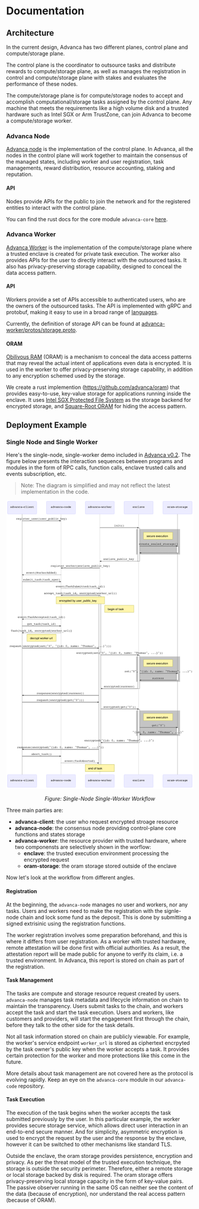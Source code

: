# Documentation

## Architecture

In the current design, Advanca has two different planes, control plane and compute/storage plane.

The control plane is the coordinator to outsource tasks and distribute rewards to compute/storage plane, as well as manages the registration in control and compute/storage plane with stakes and evaluates the performance of these nodes.

The compute/storage plane is for compute/storage nodes to accept and accomplish computational/storage tasks assigned by the control plane. Any machine that meets the requirements like a high volume disk and a trusted hardware such as Intel SGX or Arm TrustZone, can join Advanca to become a compute/storage worker.

### Advanca Node

[Advanca node](https://github.com/advanca/advanca-node) is the implementation of the control plane. In Advanca, all the nodes in the control plane will work together to maintain the consensus of the managed states, including worker and user registration, task managements, reward distribution, resource accounting, staking and reputation.

#### API

Nodes provide APIs for the public to join the network and for the registered entities to interact with the control plane. 

You can find the rust docs for the core module `advanca-core` [here](https://advanca.github.io/advanca-node/advanca_core/).

### Advanca Worker

[Advanca Worker](https://github.com/advanca/advanca-worker) is the implementation of the compute/storage plane where a trusted enclave is created for private task execution. The worker also provides APIs for the user to directly interact with the outsourced tasks. It also has privacy-preserving storage capability, designed to conceal the data access pattern.

#### API

Workers provide a set of APIs accessible to authenticated users, who are the owners of the outsourced tasks. The API is implemented with gRPC and protobuf, making it easy to use in a broad range of [languages](https://grpc.io/docs/tutorials/).

Currently, the definition of storage API can be found at [advanca-worker/protos/storage.proto](https://github.com/advanca/advanca-worker/blob/master/protos/storage.proto).

#### ORAM

[Obilivous RAM](https://en.wikipedia.org/wiki/Oblivious_RAM) (ORAM) is a mechanism to conceal the data access patterns that may reveal the actual intent of applications even data is encrypted. It is used in the worker to offer privacy-preserving storage capability, in addition to any encryption schemed used by the storage.

We create a rust implemention (<https://github.com/advanca/oram>) that provides easy-to-use, key-value storage for applications running inside the enclave. It uses [Intel SGX Protected File System](https://software.intel.com/en-us/articles/overview-of-intel-protected-file-system-library-using-software-guard-extensions) as the storage backend for encrypted storage, and [Square-Root ORAM](https://oblivc.org/docs/sqoram.pdf) for hiding the access pattern.


## Deployment Example

### Single Node and Single Worker

Here's the single-node, single-worker demo included in [Advanca v0.2](https://github.com/advanca/advanca/releases/tag/v0.2.0). The figure below presents the interaction sequences between programs and modules in the form of RPC calls, function calls, enclave trusted calls and events subscription, etc.

> Note: The diagram is simplified and may not reflect the latest implementation in the code.

![image](images/workflow-v0.2.png)

<p align="center"><i>Figure: Single-Node Single-Worker Workflow</i></p>

Three main parties are:

* **advanca-client**: the user who request encrypted stroage resource
* **advanca-node**: the consensus node providing control-plane core functions and states storage
* **advanca-worker**: the resource provider with trusted hardware, where two componensts are selectively shown in the worflow:
  * **enclave**: the trusted execution environment processing the encrypted request
  * **oram-storage**: the oram storage stored outside of the enclave

Now let's look at the workflow from different angles.

#### Registration

At the beginning, the `advanca-node` manages no user and workers, nor any tasks. Users and workers need to make the registration with the signle-node chain and lock some fund as the deposit. This is done by submitting a signed extrisinic using the registration functions.

The worker registration involves some preparation beforehand, and this is where it differs from user registration. As a worker with trusted hardware, remote attestation will be done first with official authorities. As a result, the attestation report will be made public for anyone to verify its claim, i.e. a trusted environment. In Advanca, this report is stored on chain as part of the registration.

#### Task Management

The tasks are compute and storage resource request created by users. `advanca-node` manages task metadata and lifecycle information on chain to maintain the transparency. Users submit tasks to the chain, and workers accept the task and start the task execution. Users and workers, like customers and providers, will start the engagement first through the chain, before they talk to the other side for the task details.

Not all task information stored on chain are publicly viewable. For example, the worker's service endpoint `worker_url` is stored as ciphertext encrpyted by the task owner's public key when the worker accepts a task. It provides certain protection for the worker and more protections like this come in the future.

More details about task management are not covered here as the protocol is evolving rapidly. Keep an eye on the `advanca-core` module in our `advanca-code` repository.

#### Task Execution

The execution of the task begins when the worker accepts the task submitted previously by the user. In this particular example, the worker provides secure storage service, which allows direct user interaction in an end-to-end secure manner. And for simplicity, asymmetric encryption is used to encrypt the request by the user and the response by the enclave, however it can be switched to other mechanisms like standard TLS.

Outside the enclave, the oram storage provides persistence, encryption and privacy. As per the threat model of the trusted execution technique, the storage is outside the security perimeter. Therefore, either a remote storage or local storage backed by disk is required. The oram storage offers privacy-preserving local storage capacity in the form of key-value pairs. The passive observer running in the same OS can neither see the content of the data (because of encryption), nor understand the real access pattern (because of ORAM).
